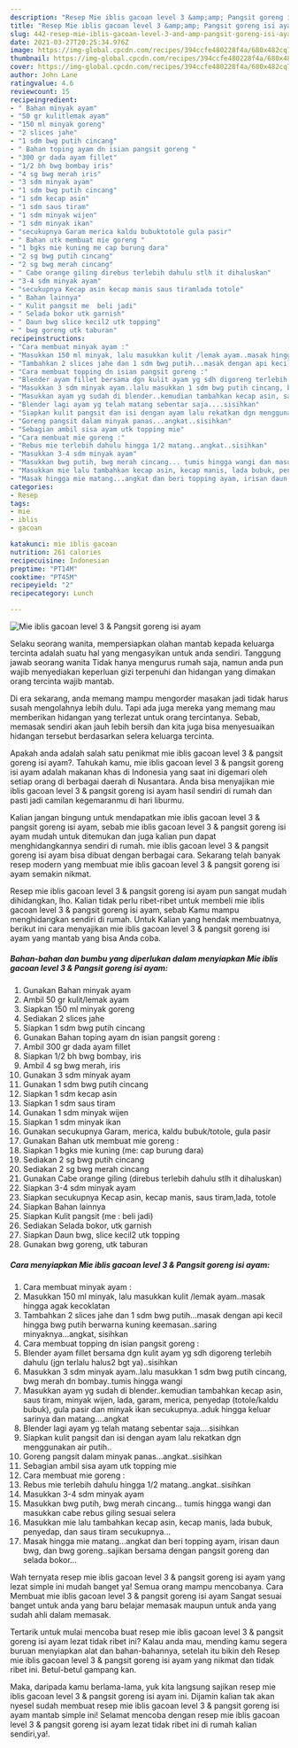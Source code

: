 ```yaml
---
description: "Resep Mie iblis gacoan level 3 &amp;amp; Pangsit goreng isi ayam yang nikmat dan Mudah Dibuat"
title: "Resep Mie iblis gacoan level 3 &amp;amp; Pangsit goreng isi ayam yang nikmat dan Mudah Dibuat"
slug: 442-resep-mie-iblis-gacoan-level-3-and-amp-pangsit-goreng-isi-ayam-yang-nikmat-dan-mudah-dibuat
date: 2021-03-27T20:25:34.976Z
image: https://img-global.cpcdn.com/recipes/394ccfe480228f4a/680x482cq70/mie-iblis-gacoan-level-3-pangsit-goreng-isi-ayam-foto-resep-utama.jpg
thumbnail: https://img-global.cpcdn.com/recipes/394ccfe480228f4a/680x482cq70/mie-iblis-gacoan-level-3-pangsit-goreng-isi-ayam-foto-resep-utama.jpg
cover: https://img-global.cpcdn.com/recipes/394ccfe480228f4a/680x482cq70/mie-iblis-gacoan-level-3-pangsit-goreng-isi-ayam-foto-resep-utama.jpg
author: John Lane
ratingvalue: 4.6
reviewcount: 15
recipeingredient:
- " Bahan minyak ayam"
- "50 gr kulitlemak ayam"
- "150 ml minyak goreng"
- "2 slices jahe"
- "1 sdm bwg putih cincang"
- " Bahan toping ayam dn isian pangsit goreng "
- "300 gr dada ayam fillet"
- "1/2 bh bwg bombay iris"
- "4 sg bwg merah iris"
- "3 sdm minyak ayam"
- "1 sdm bwg putih cincang"
- "1 sdm kecap asin"
- "1 sdm saus tiram"
- "1 sdm minyak wijen"
- "1 sdm minyak ikan"
- "secukupnya Garam merica kaldu bubuktotole gula pasir"
- " Bahan utk membuat mie goreng "
- "1 bgks mie kuning me cap burung dara"
- "2 sg bwg putih cincang"
- "2 sg bwg merah cincang"
- " Cabe orange giling direbus terlebih dahulu stlh it dihaluskan"
- "3-4 sdm minyak ayam"
- "secukupnya Kecap asin kecap manis saus tiramlada totole"
- " Bahan lainnya"
- " Kulit pangsit me  beli jadi"
- " Selada bokor utk garnish"
- " Daun bwg slice kecil2 utk topping"
- " bwg goreng utk taburan"
recipeinstructions:
- "Cara membuat minyak ayam :"
- "Masukkan 150 ml minyak, lalu masukkan kulit /lemak ayam..masak hingga agak kecoklatan"
- "Tambahkan 2 slices jahe dan 1 sdm bwg putih...masak dengan api kecil hingga bwg putih berwarna kuning keemasan..saring minyaknya...angkat, sisihkan"
- "Cara membuat topping dn isian pangsit goreng :"
- "Blender ayam fillet bersama dgn kulit ayam yg sdh digoreng terlebih dahulu (jgn terlalu halus2 bgt ya)..sisihkan"
- "Masukkan 3 sdm minyak ayam..lalu masukkan 1 sdm bwg putih cincang, bwg merah dn bombay..tumis hingga wangi"
- "Masukkan ayam yg sudah di blender..kemudian tambahkan kecap asin, saus tiram, minyak wijen, lada, garam, merica, penyedap (totole/kaldu bubuk), gula pasir dan minyak ikan secukupnya..aduk hingga keluar sarinya dan matang....angkat"
- "Blender lagi ayam yg telah matang sebentar saja....sisihkan"
- "Siapkan kulit pangsit dan isi dengan ayam lalu rekatkan dgn menggunakan air putih.."
- "Goreng pangsit dalam minyak panas...angkat..sisihkan"
- "Sebagian ambil sisa ayam utk topping mie"
- "Cara membuat mie goreng :"
- "Rebus mie terlebih dahulu hingga 1/2 matang..angkat..sisihkan"
- "Masukkan 3-4 sdm minyak ayam"
- "Masukkan bwg putih, bwg merah cincang... tumis hingga wangi dan masukkan cabe rebus giling sesuai selera"
- "Masukkan mie lalu tambahkan kecap asin, kecap manis, lada bubuk, penyedap, dan saus tiram secukupnya..."
- "Masak hingga mie matang...angkat dan beri topping ayam, irisan daun bwg, dan bwg goreng..sajikan bersama dengan pangsit goreng dan selada bokor..."
categories:
- Resep
tags:
- mie
- iblis
- gacoan

katakunci: mie iblis gacoan 
nutrition: 261 calories
recipecuisine: Indonesian
preptime: "PT14M"
cooktime: "PT45M"
recipeyield: "2"
recipecategory: Lunch

---
```



![Mie iblis gacoan level 3 &amp; Pangsit goreng isi ayam](https://img-global.cpcdn.com/recipes/394ccfe480228f4a/680x482cq70/mie-iblis-gacoan-level-3-pangsit-goreng-isi-ayam-foto-resep-utama.jpg)

Selaku seorang wanita, mempersiapkan olahan mantab kepada keluarga tercinta adalah suatu hal yang mengasyikan untuk anda sendiri. Tanggung jawab seorang  wanita Tidak hanya mengurus rumah saja, namun anda pun wajib menyediakan keperluan gizi terpenuhi dan hidangan yang dimakan orang tercinta wajib mantab.

Di era  sekarang, anda memang mampu mengorder masakan jadi tidak harus susah mengolahnya lebih dulu. Tapi ada juga mereka yang memang mau memberikan hidangan yang terlezat untuk orang tercintanya. Sebab, memasak sendiri akan jauh lebih bersih dan kita juga bisa menyesuaikan hidangan tersebut berdasarkan selera keluarga tercinta. 



Apakah anda adalah salah satu penikmat mie iblis gacoan level 3 &amp; pangsit goreng isi ayam?. Tahukah kamu, mie iblis gacoan level 3 &amp; pangsit goreng isi ayam adalah makanan khas di Indonesia yang saat ini digemari oleh setiap orang di berbagai daerah di Nusantara. Anda bisa menyajikan mie iblis gacoan level 3 &amp; pangsit goreng isi ayam hasil sendiri di rumah dan pasti jadi camilan kegemaranmu di hari liburmu.

Kalian jangan bingung untuk mendapatkan mie iblis gacoan level 3 &amp; pangsit goreng isi ayam, sebab mie iblis gacoan level 3 &amp; pangsit goreng isi ayam mudah untuk ditemukan dan juga kalian pun dapat menghidangkannya sendiri di rumah. mie iblis gacoan level 3 &amp; pangsit goreng isi ayam bisa dibuat dengan berbagai cara. Sekarang telah banyak resep modern yang membuat mie iblis gacoan level 3 &amp; pangsit goreng isi ayam semakin nikmat.

Resep mie iblis gacoan level 3 &amp; pangsit goreng isi ayam pun sangat mudah dihidangkan, lho. Kalian tidak perlu ribet-ribet untuk membeli mie iblis gacoan level 3 &amp; pangsit goreng isi ayam, sebab Kamu mampu menghidangkan sendiri di rumah. Untuk Kalian yang hendak membuatnya, berikut ini cara menyajikan mie iblis gacoan level 3 &amp; pangsit goreng isi ayam yang mantab yang bisa Anda coba.

<!--inarticleads1-->

##### Bahan-bahan dan bumbu yang diperlukan dalam menyiapkan Mie iblis gacoan level 3 &amp; Pangsit goreng isi ayam:

1. Gunakan  Bahan minyak ayam
1. Ambil 50 gr kulit/lemak ayam
1. Siapkan 150 ml minyak goreng
1. Sediakan 2 slices jahe
1. Siapkan 1 sdm bwg putih cincang
1. Gunakan  Bahan toping ayam dn isian pangsit goreng :
1. Ambil 300 gr dada ayam fillet
1. Siapkan 1/2 bh bwg bombay, iris
1. Ambil 4 sg bwg merah, iris
1. Gunakan 3 sdm minyak ayam
1. Gunakan 1 sdm bwg putih cincang
1. Siapkan 1 sdm kecap asin
1. Siapkan 1 sdm saus tiram
1. Gunakan 1 sdm minyak wijen
1. Siapkan 1 sdm minyak ikan
1. Gunakan secukupnya Garam, merica, kaldu bubuk/totole, gula pasir
1. Gunakan  Bahan utk membuat mie goreng :
1. Siapkan 1 bgks mie kuning (me: cap burung dara)
1. Sediakan 2 sg bwg putih cincang
1. Sediakan 2 sg bwg merah cincang
1. Gunakan  Cabe orange giling (direbus terlebih dahulu stlh it dihaluskan)
1. Siapkan 3-4 sdm minyak ayam
1. Siapkan secukupnya Kecap asin, kecap manis, saus tiram,lada, totole
1. Siapkan  Bahan lainnya
1. Siapkan  Kulit pangsit (me : beli jadi)
1. Sediakan  Selada bokor, utk garnish
1. Siapkan  Daun bwg, slice kecil2 utk topping
1. Gunakan  bwg goreng, utk taburan




<!--inarticleads2-->

##### Cara menyiapkan Mie iblis gacoan level 3 &amp; Pangsit goreng isi ayam:

1. Cara membuat minyak ayam :
1. Masukkan 150 ml minyak, lalu masukkan kulit /lemak ayam..masak hingga agak kecoklatan
1. Tambahkan 2 slices jahe dan 1 sdm bwg putih...masak dengan api kecil hingga bwg putih berwarna kuning keemasan..saring minyaknya...angkat, sisihkan
1. Cara membuat topping dn isian pangsit goreng :
1. Blender ayam fillet bersama dgn kulit ayam yg sdh digoreng terlebih dahulu (jgn terlalu halus2 bgt ya)..sisihkan
1. Masukkan 3 sdm minyak ayam..lalu masukkan 1 sdm bwg putih cincang, bwg merah dn bombay..tumis hingga wangi
1. Masukkan ayam yg sudah di blender..kemudian tambahkan kecap asin, saus tiram, minyak wijen, lada, garam, merica, penyedap (totole/kaldu bubuk), gula pasir dan minyak ikan secukupnya..aduk hingga keluar sarinya dan matang....angkat
1. Blender lagi ayam yg telah matang sebentar saja....sisihkan
1. Siapkan kulit pangsit dan isi dengan ayam lalu rekatkan dgn menggunakan air putih..
1. Goreng pangsit dalam minyak panas...angkat..sisihkan
1. Sebagian ambil sisa ayam utk topping mie
1. Cara membuat mie goreng :
1. Rebus mie terlebih dahulu hingga 1/2 matang..angkat..sisihkan
1. Masukkan 3-4 sdm minyak ayam
1. Masukkan bwg putih, bwg merah cincang... tumis hingga wangi dan masukkan cabe rebus giling sesuai selera
1. Masukkan mie lalu tambahkan kecap asin, kecap manis, lada bubuk, penyedap, dan saus tiram secukupnya...
1. Masak hingga mie matang...angkat dan beri topping ayam, irisan daun bwg, dan bwg goreng..sajikan bersama dengan pangsit goreng dan selada bokor...




Wah ternyata resep mie iblis gacoan level 3 &amp; pangsit goreng isi ayam yang lezat simple ini mudah banget ya! Semua orang mampu mencobanya. Cara Membuat mie iblis gacoan level 3 &amp; pangsit goreng isi ayam Sangat sesuai banget untuk anda yang baru belajar memasak maupun untuk anda yang sudah ahli dalam memasak.

Tertarik untuk mulai mencoba buat resep mie iblis gacoan level 3 &amp; pangsit goreng isi ayam lezat tidak ribet ini? Kalau anda mau, mending kamu segera buruan menyiapkan alat dan bahan-bahannya, setelah itu bikin deh Resep mie iblis gacoan level 3 &amp; pangsit goreng isi ayam yang nikmat dan tidak ribet ini. Betul-betul gampang kan. 

Maka, daripada kamu berlama-lama, yuk kita langsung sajikan resep mie iblis gacoan level 3 &amp; pangsit goreng isi ayam ini. Dijamin kalian tak akan nyesel sudah membuat resep mie iblis gacoan level 3 &amp; pangsit goreng isi ayam mantab simple ini! Selamat mencoba dengan resep mie iblis gacoan level 3 &amp; pangsit goreng isi ayam lezat tidak ribet ini di rumah kalian sendiri,ya!.


